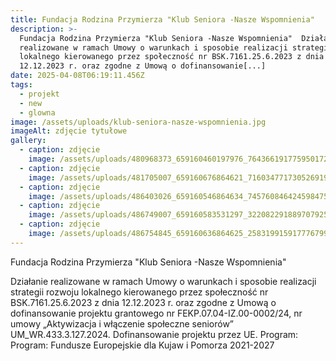 ```yaml
---
title: Fundacja Rodzina Przymierza "Klub Seniora -Nasze Wspomnienia"
description: >-
  Fundacja Rodzina Przymierza "Klub Seniora -Nasze Wspomnienia"  Działanie
  realizowane w ramach Umowy o warunkach i sposobie realizacji strategii rozwoju
  lokalnego kierowanego przez społeczność nr BSK.7161.25.6.2023 z dnia
  12.12.2023 r. oraz zgodne z Umową o dofinansowanie[...]
date: 2025-04-08T06:19:11.456Z
tags:
  - projekt
  - new
  - glowna
image: /assets/uploads/klub-seniora-nasze-wspomnienia.jpg
imageAlt: zdjęcie tytułowe
gallery:
  - caption: zdjęcie
    image: /assets/uploads/480968373_659160460197976_7643661917759501725_n.jpg
  - caption: zdjęcie
    image: /assets/uploads/481705007_659160676864621_7160347717305269192_n.jpg
  - caption: zdjęcie
    image: /assets/uploads/486403026_659160546864634_7457608464245984757_n.jpg
  - caption: zdjęcie
    image: /assets/uploads/486749007_659160583531297_3220822918897079250_n.jpg
  - caption: zdjęcie
    image: /assets/uploads/486754845_659160636864625_2583199159177767991_n.jpg
---
```

Fundacja Rodzina Przymierza "Klub Seniora -Nasze Wspomnienia"

Działanie realizowane w ramach Umowy o warunkach i sposobie realizacji strategii rozwoju lokalnego kierowanego przez społeczność nr BSK.7161.25.6.2023 z dnia 12.12.2023 r. oraz zgodne z Umową o dofinansowanie projektu grantowego nr FEKP.07.04-IZ.00-0002/24, nr umowy „Aktywizacja i włączenie społeczne seniorów” UM_WR.433.3.127.2024. Dofinansowanie projektu przez UE. Program: Program: Fundusze Europejskie dla Kujaw i Pomorza 2021-2027
